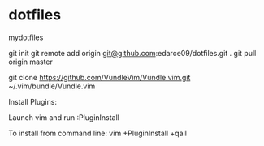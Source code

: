 # dotfiles
mydotfiles

git init
git remote add origin git@github.com:edarce09/dotfiles.git .
git pull origin master

git clone https://github.com/VundleVim/Vundle.vim.git ~/.vim/bundle/Vundle.vim


Install Plugins:

Launch vim and run :PluginInstall

To install from command line: vim +PluginInstall +qall


